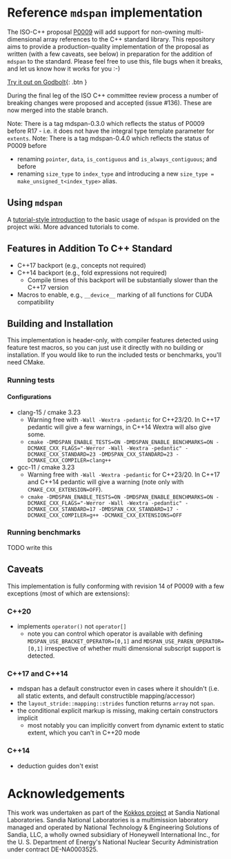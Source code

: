 Reference `mdspan` implementation
==========================================

The ISO-C++ proposal [P0009](https://wg21.link/p0009) will add support for non-owning multi-dimensional array references to the C++ standard library.  This repository aims to provide a production-quality implementation of the proposal as written (with a few caveats, see below) in preparation for the addition of `mdspan` to the standard.  Please feel free to use this, file bugs when it breaks, and let us know how it works for you :-)

[Try it out on Godbolt](https://godbolt.org/z/Mxa7cej1a){: .btn }

During the final leg of the ISO C++ committee review process a number of breaking changes were proposed and accepted (issue #136). These are now merged into the stable branch.

Note: There is a tag mdspan-0.3.0 which reflects the status of P0009 before R17 - i.e. it does not have the integral type template parameter for `extents`.
Note: There is a tag mdspan-0.4.0 which reflects the status of P0009 before

* renaming `pointer`, `data`, `is_contiguous` and `is_always_contiguous`; and before
* renaming `size_type` to `index_type` and introducing a new `size_type = make_unsigned_t<index_type>` alias.

Using `mdspan`
--------------

A [tutorial-style introduction](https://github.com/kokkos/mdspan/wiki/A-Gentle-Introduction-to-mdspan) to the basic usage of `mdspan` is provided on the project wiki.  More advanced tutorials to come.

Features in Addition To C++ Standard
------------------------------------

- C++17 backport (e.g., concepts not required)
- C++14 backport (e.g., fold expressions not required)
  - Compile times of this backport will be substantially slower than the C++17 version
- Macros to enable, e.g., `__device__` marking of all functions for CUDA compatibility

Building and Installation
-------------------------

This implementation is header-only, with compiler features detected using feature test macros, so you can just use it directly with no building or installation.  If you would like to run the included tests or benchmarks, you'll need CMake.

### Running tests

#### Configurations

- clang-15 / cmake 3.23
  - Warning free with  `-Wall -Wextra -pedantic` for C++23/20. In C++17 pedantic will give a few warnings, in C++14 Wextra will also give some.
  - `cmake -DMDSPAN_ENABLE_TESTS=ON -DMDSPAN_ENABLE_BENCHMARKS=ON -DCMAKE_CXX_FLAGS="-Werror -Wall -Wextra -pedantic" -DCMAKE_CXX_STANDARD=23 -DMDSPAN_CXX_STANDARD=23 -DCMAKE_CXX_COMPILER=clang++`
- gcc-11 / cmake 3.23
  - Warning free with  `-Wall -Wextra -pedantic` for C++23/20. In C++17 and C++14 pedantic will give a warning (note only with `CMAKE_CXX_EXTENSION=OFF`).
  - `cmake -DMDSPAN_ENABLE_TESTS=ON -DMDSPAN_ENABLE_BENCHMARKS=ON -DCMAKE_CXX_FLAGS="-Werror -Wall -Wextra -pedantic" -DCMAKE_CXX_STANDARD=17 -DMDSPAN_CXX_STANDARD=17 -DCMAKE_CXX_COMPILER=g++ -DCMAKE_CXX_EXTENSIONS=OFF`

### Running benchmarks

TODO write this

Caveats
-------

This implementation is fully conforming with revision 14 of P0009 with a few exceptions (most of which are extensions):

### C++20
- implements `operator()` not `operator[]`
  - note you can control which operator is available with defining `MDSPAN_USE_BRACKET_OPERATOR=[0,1]` and `MDSPAN_USE_PAREN_OPERATOR=[0,1]` irrespective of whether multi dimensional subscript support is detected.

### C++17 and C++14
- mdspan has a default constructor even in cases where it shouldn't (i.e. all static extents, and default constructible mapping/accessor)
- the `layout_stride::mapping::strides` function returns `array` not `span`.
- the conditional explicit markup is missing, making certain constructors implicit
  - most notably you can implicitly convert from dynamic extent to static extent, which you can't in C++20 mode

### C++14
- deduction guides don't exist



Acknowledgements
================

This work was undertaken as part of the [Kokkos project](https://github.com/kokkos/kokkos) at Sandia National Laboratories.  Sandia National Laboratories is a multimission laboratory managed and operated by National Technology & Engineering Solutions of Sandia, LLC, a wholly owned subsidiary of Honeywell International Inc., for the U. S. Department of Energy's National Nuclear Security Administration under contract DE-NA0003525.


